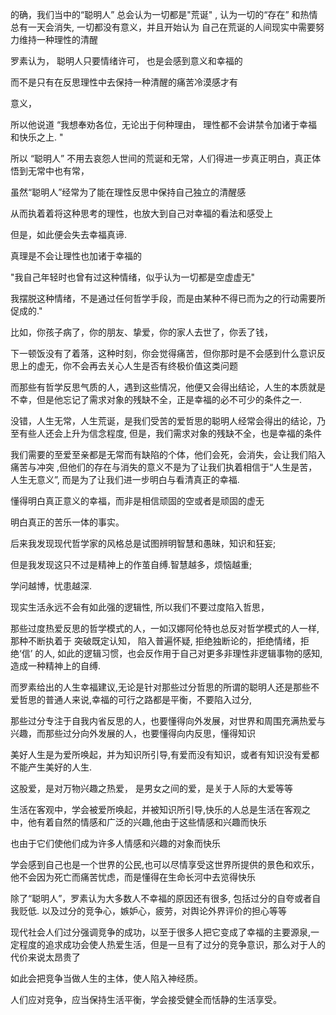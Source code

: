 的确，我们当中的“聪明人” 总会认为一切都是"荒诞" , 认为一切的“存在” 和热情 总有一天会消失,  一切都没有意义，并且开始认为 自己在荒诞的人间现实中需要努力维持一种理性的清醒 

罗素认为， 聪明人只要情绪许可， 也是会感到意义和幸福的

而不是只有在反思理性中去保持一种清醒的痛苦冷漠感才有

意义， 

所以他说道 “我想奉劝各位，无论出于何种理由， 理性都不会讲禁令加诸于幸福和快乐之上. "

 所以 “聪明人” 不用去哀怨人世间的荒诞和无常，人们得进一步真正明白，真正体悟到无常中也有常，

虽然“聪明人”经常为了能在理性反思中保持自己独立的清醒感

从而执着着将这种思考的理性，也放大到自己对幸福的看法和感受上

但是，如此便会失去幸福真谛.

真理是不会让理性也加诸于幸福的

 "我自己年轻时也曾有过这种情绪，似乎认为一切都是空虚虚无"

我摆脱这种情绪，不是通过任何哲学手段，而是由某种不得已而为之的行动需要所促成的."

 比如，你孩子病了，你的朋友、挚爱，你的家人去世了，你丢了钱，

下一顿饭没有了着落，这种时刻，你会觉得痛苦，但你那时是不会感到什么意识反思上的虚无，你不会再去关心人生是否有终极价值这类问题

而那些有哲学反思气质的人，遇到这些情况，他便又会得出结论，人生的本质就是不幸，但是他忘记了需求对象的残缺不全，正是幸福的必不可少的条件之一.

没错，人生无常，人生荒诞，是我们受苦的爱哲思的聪明人经常会得出的结论，乃至有些人还会上升为信念程度,  但是，我们需求对象的残缺不全，也是幸福的条件

我们需要的至爱至亲都是无常而有缺陷的个体，他们会死，会消失，会让我们陷入痛苦与冲突 ,但他们的存在与消失的意义不是为了让我们执着相信于“人生是苦，人生无意义”, 而是为了让我们进一步明白与看清真正的幸福.

懂得明白真正意义的幸福，而非是相信顽固的空或者是顽固的虚无

明白真正的苦乐一体的事实。

后来我发现现代哲学家的风格总是试图辨明智慧和愚昧，知识和狂妄;

但是我发现这只不过是精神上的作茧自缚.智慧越多，烦恼越重;

学问越博，忧患越深.

现实生活永远不会有如此强的逻辑性, 所以我们不要过度陷入哲思，

那些过度热爱反思的哲学模式的人，一如汉娜阿伦特也总反对哲学模式的人一样, 那种不断执着于 突破既定认知， 陷入普遍怀疑, 拒绝独断论的，拒绝情绪，拒绝‘信’ 的人,  如此的逻辑习惯，也会反作用于自己对更多非理性非逻辑事物的感知, 造成一种精神上的自缚.



而罗素给出的人生幸福建议,无论是针对那些过分哲思的所谓的聪明人还是那些不爱哲思的普通人来说,幸福的可行之路都是平衡，不要陷入过分,

那些过分专注于自我内省反思的人，也要懂得向外发展，对世界和周围充满热爱与兴趣，而那些过分向外发展的人，也要懂得向内反思，懂得知识



美好人生是为爱所唤起，并为知识所引导,有爱而没有知识，或者有知识没有爱都不能产生美好的人生.

这股爱，是对万物兴趣之热爱， 是男女之间的爱，是关于人际的大爱等等

生活在客观中，学会被爱所唤起，并被知识所引导,快乐的人总是生活在客观之中，他有着自然的情感和广泛的兴趣,他由于这些情感和兴趣而快乐

也由于它们使他们成为许多人情感和兴趣的对象而快乐

学会感到自己也是一个世界的公民,也可以尽情享受这世界所提供的景色和欢乐，他不会因为死亡而痛苦忧虑，而是懂得在生命长河中去览得快乐

除了“聪明人”，罗素认为大多数人不幸福的原因还有很多, 包括过分的自夸或者自我贬低. 以及过分的竞争心，嫉妒心，疲劳，对舆论外界评价的担心等等

现代社会人们过分强调竞争的成功，以至于很多人把它变成了幸福的主要源泉,一定程度的追求成功会使人热爱生活，但是一旦有了过分的竞争意识，那么对于人的代价来说太昂贵了

如此会把竞争当做人生的主体，使人陷入神经质。

人们应对竞争，应当保持生活平衡，学会接受健全而恬静的生活享受。





 

 









 

